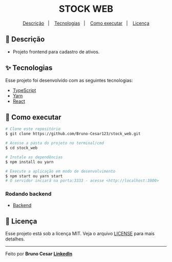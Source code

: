<h1 align="center">STOCK WEB</h1>

<p align="center">
  <a href="#-descricao">Descrição</a>&nbsp;&nbsp;&nbsp;|&nbsp;&nbsp;&nbsp;
  <a href="#-tecnologias">Tecnologias</a>&nbsp;&nbsp;&nbsp;|&nbsp;&nbsp;&nbsp;
  <a href="#-como-executar">Como executar</a>&nbsp;&nbsp;&nbsp;|&nbsp;&nbsp;&nbsp;
  <a href="#-licença">Licença</a>
</p>

## 📜 Descrição

- Projeto frontend para cadastro de ativos.

## ✨ Tecnologias

Esse projeto foi desenvolvido com as seguintes tecnologias:

- [TypeScript](https://www.typescriptlang.org/)
- [Yarn](https://yarnpkg.com/)
- [React](https://pt-br.reactjs.org/)

## 🎲 Como executar

```bash
# Clone este repositório
$ git clone https://github.com/Bruno-Cesar123/stock_web.git

# Acesse a pasta do projeto no terminal/cmd
$ cd stock_web

# Instale as dependências
$ npm install ou yarn

# Execute a aplicação em modo de desenvolvimento
$ npm start ou yarn start
# O servidor inciará na porta:3333 - acesse <http://localhost:3000>
```

### Rodando backend
- [Backend](https://github.com/Bruno-Cesar123/api_stock)

## 📄 Licença

Esse projeto está sob a licença MIT. Veja o arquivo [LICENSE](LICENSE) para mais detalhes.

---

Feito por **Bruno Cesar** [**LinkedIn**](https://www.linkedin.com/in/bruno-cesar-b0039715a/)